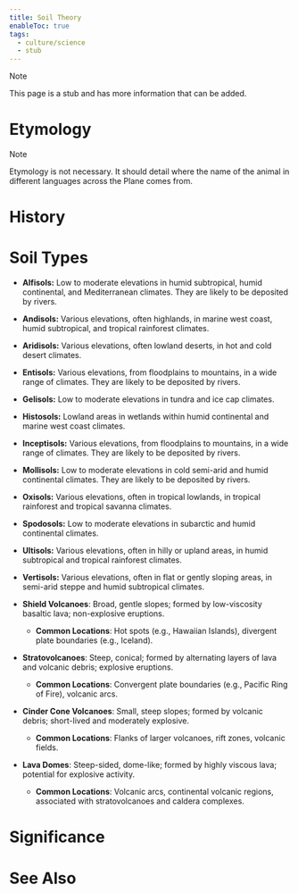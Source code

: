 ```yaml
---
title: Soil Theory
enableToc: true
tags:
  - culture/science
  - stub
---
```


> [!note]
> This page is a stub and has more information that can be added.

# Etymology

> [!note]
> Etymology is not necessary. It should detail where the name of the animal in different languages across the Plane comes from.
# History

# Soil Types
- **Alfisols:** Low to moderate elevations in humid subtropical, humid continental, and Mediterranean climates. They are likely to be deposited by rivers.
- **Andisols:** Various elevations, often highlands, in marine west coast, humid subtropical, and tropical rainforest climates.
- **Aridisols:** Various elevations, often lowland deserts, in hot and cold desert climates.
- **Entisols:** Various elevations, from floodplains to mountains, in a wide range of climates. They are likely to be deposited by rivers.
- **Gelisols:** Low to moderate elevations in tundra and ice cap climates.
- **Histosols:** Lowland areas in wetlands within humid continental and marine west coast climates.
- **Inceptisols:** Various elevations, from floodplains to mountains, in a wide range of climates. They are likely to be deposited by rivers.
- **Mollisols:** Low to moderate elevations in cold semi-arid and humid continental climates. They are likely to be deposited by rivers.
- **Oxisols:** Various elevations, often in tropical lowlands, in tropical rainforest and tropical savanna climates.
- **Spodosols:** Low to moderate elevations in subarctic and humid continental climates.
- **Ultisols:** Various elevations, often in hilly or upland areas, in humid subtropical and tropical rainforest climates.
- **Vertisols:** Various elevations, often in flat or gently sloping areas, in semi-arid steppe and humid subtropical climates.

- **Shield Volcanoes**: Broad, gentle slopes; formed by low-viscosity basaltic lava; non-explosive eruptions. 
  - **Common Locations**: Hot spots (e.g., Hawaiian Islands), divergent plate boundaries (e.g., Iceland).
- **Stratovolcanoes**: Steep, conical; formed by alternating layers of lava and volcanic debris; explosive eruptions. 
  - **Common Locations**: Convergent plate boundaries (e.g., Pacific Ring of Fire), volcanic arcs.
- **Cinder Cone Volcanoes**: Small, steep slopes; formed by volcanic debris; short-lived and moderately explosive. 
  - **Common Locations**: Flanks of larger volcanoes, rift zones, volcanic fields.
- **Lava Domes**: Steep-sided, dome-like; formed by highly viscous lava; potential for explosive activity. 
  - **Common Locations**: Volcanic arcs, continental volcanic regions, associated with stratovolcanoes and caldera complexes.
# Significance

# See Also